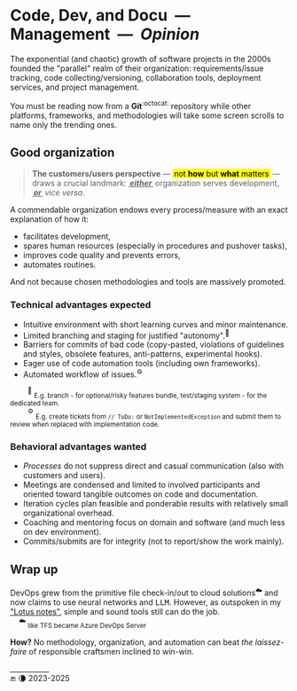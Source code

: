 # Code, Dev, and Docu &nbsp;&mdash;&nbsp; Management&nbsp;&nbsp;&mdash;&nbsp;&nbsp;<em>Opinion</em>

The exponential (and chaotic) growth of software projects in the 2000s founded the "parallel" realm of their organization: requirements/issue tracking, code collecting/versioning, collaboration tools, deployment services, and project management.

You must be reading now from a  **Git**<sup>:octocat:</sup> repository while other platforms, frameworks, and methodologies will take some screen scrolls to name only the trending ones.

## Good organization

> **The customers/users perspective** &mdash; <mark>&thinsp;not **how** but **what** matters&thinsp;</mark> &mdash;\
> draws a crucial landmark: _**<ins>&thinsp;either&thinsp;</ins>**_ organization serves development,\
> _**<ins>&thinsp;or&thinsp;<ins>**_ _vice versa_.

A commendable organization endows every process/measure with an exact explanation of how it:

+ facilitates development,
+ spares human resources (especially in procedures and pushover tasks),
+ improves code quality and prevents errors,
+ automates routines.

And not because chosen methodologies and tools are massively promoted.

### Technical advantages expected

+ Intuitive environment with short learning curves and minor maintenance.
+ Limited branching and staging for justified "autonomy".<sup>🌵</sup>
+ Barriers for commits of bad code (copy-pasted, violations of guidelines and styles, obsolete features, anti-patterns, experimental hooks).
+ Eager use of code automation tools (including own frameworks).
+ Automated workflow of issues.<sup>⚙️</sup>

&nbsp;&nbsp;&nbsp;&nbsp;&nbsp;&nbsp;&nbsp;&nbsp;<sup>🌵</sup> <sub>E.g. branch - for optional/risky features bundle, test/staging system - for the dedicated team.</sub>\
&nbsp;&nbsp;&nbsp;&nbsp;&nbsp;&nbsp;&nbsp;&nbsp;<sup>⚙️</sup> <sub>E.g. create tickets from `// ToDo:` or `NotImplementedException` and submit them to review when replaced with implementation code.</sub>

### Behavioral advantages wanted

+ _Processes_ do not suppress direct and casual communication (also with customers and users).
+ Meetings are condensed and limited to involved participants and oriented toward tangible outcomes on code and documentation.
+ Iteration cycles plan feasible and ponderable results with relatively small organizational overhead.
+ Coaching and mentoring focus on domain and software (and much less on dev environment).
+ Commits/submits are for integrity (not to report/show the work mainly).

## Wrap up

DevOps grew from the primitive file check-in/out to cloud solutions<sup>☁️</sup> and now claims to use neural networks and <samp>LLM</samp>. 
However, as outspoken in my ["Lotus notes"](../../pencraft/README+/essays/README+/LN-view.md), simple and sound tools still can do the job.\
&nbsp;&nbsp;&nbsp;&nbsp;<sup>☁️</sup> <sub>like TFS became Azure DevOps Server</sub>

**How?** No methodology, organization, and automation can beat _the laissez-faire_ of responsible craftsmen inclined to win-win.

\___________\
🔚 🌘 2023-2025

